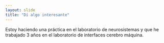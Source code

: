 ```yaml
---
layout: slide
title: "Dí algo interesante"
---
```


Estoy haciendo una práctica en el laboratorio de neurosistemas y que he trabajado 3 años en el laboratorio de interfaces cerebro máquina.
